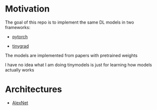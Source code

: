 # Motivation

The goal of this repo is to implement the same DL models in two frameworks:

* [pytorch](https://github.com/pytorch/pytorch)

* [tinygrad](https://github.com/geohot/tinygrad)

The models are implemented from papers with pretrained weights

I have no idea what I am doing
tinymodels is just for learning how models actually works

# Architectures

* [AlexNet](https://arxiv.org/pdf/1404.5997.pdf)


